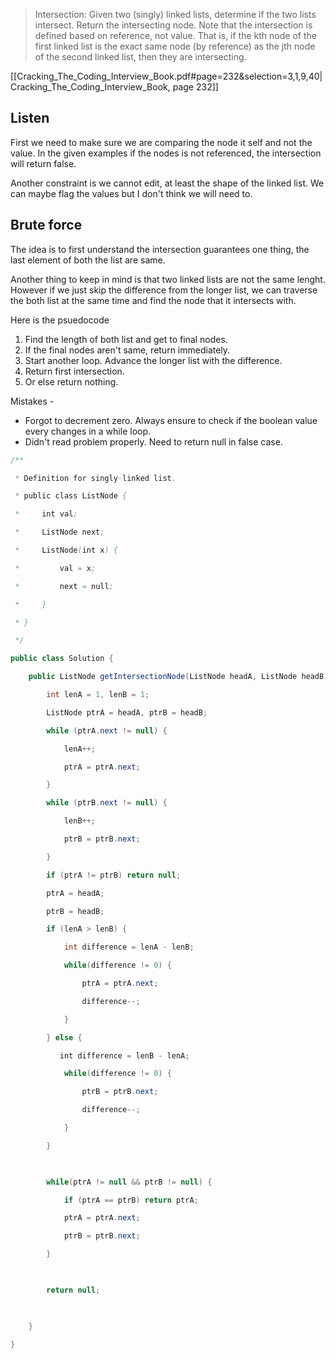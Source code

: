 > Intersection: Given two (singly) linked lists, determine if the two lists intersect. Return the intersecting node. Note that the intersection is defined based on reference, not value. That is, if the kth node of the first linked list is the exact same node (by reference) as the jth node of the second linked list, then they are intersecting.

[[Cracking_The_Coding_Interview_Book.pdf#page=232&selection=3,1,9,40|Cracking_The_Coding_Interview_Book, page 232]]

## Listen 
First we need to make sure we are comparing the node it self and not the value. In the given examples if the nodes is not referenced, the intersection will return false.

Another constraint is we cannot edit, at least the shape of the linked list. We can maybe flag the values but I don't think we will need to.

## Brute force
The idea is to first understand the intersection guarantees one thing, the last element of both the list are same. 

Another thing to keep in mind is that two linked lists are not the same lenght. However if we just skip the difference from the longer list, we can traverse the both list at the same time and find the node that it intersects with.

Here is the psuedocode 
1. Find the length of both list and get to final nodes.
2. If the final nodes aren't same, return immediately.
3. Start another loop. Advance the longer list with the difference.
4. Return first intersection. 
5. Or else return nothing.

Mistakes -
- Forgot to decrement zero. Always ensure to check if the boolean value every changes in a while loop.
- Didn't read problem properly. Need to return null in false case.

```java
/**

 * Definition for singly-linked list.

 * public class ListNode {

 *     int val;

 *     ListNode next;

 *     ListNode(int x) {

 *         val = x;

 *         next = null;

 *     }

 * }

 */

public class Solution {

    public ListNode getIntersectionNode(ListNode headA, ListNode headB) {

        int lenA = 1, lenB = 1;

        ListNode ptrA = headA, ptrB = headB;

        while (ptrA.next != null) {

            lenA++;

            ptrA = ptrA.next;

        }

        while (ptrB.next != null) {

            lenB++;

            ptrB = ptrB.next;

        }

        if (ptrA != ptrB) return null;

        ptrA = headA;

        ptrB = headB;

        if (lenA > lenB) {

            int difference = lenA - lenB;

            while(difference != 0) {

                ptrA = ptrA.next;

                difference--;

            }

        } else {

           int difference = lenB - lenA;

            while(difference != 0) {

                ptrB = ptrB.next;

                difference--;

            }

        }

  

        while(ptrA != null && ptrB != null) {

            if (ptrA == ptrB) return ptrA;

            ptrA = ptrA.next;

            ptrB = ptrB.next;

        }

  

        return null;

  

    }

}
```